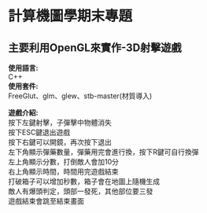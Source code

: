 # 計算機圖學期末專題
## 主要利用OpenGL來實作-3D射擊遊戲

**使用語言:**<br>
C++<br>
**使用套件:**<br>
FreeGlut、glm、glew、stb-master(材質導入)<br>

**遊戲介紹:**<br>
按下左鍵射擊，子彈擊中物體消失<br>
按下ESC鍵退出遊戲<br>
按下右鍵可以開鏡，再次按下退出<br>
左下角顯示彈藥數量，彈藥用完會進行換，按下R鍵可自行換彈<br>
左上角顯示分數，打倒敵人會加10分<br>
右上角顯示時間，時間用完遊戲結束<br>
打破箱子可以增加秒數，箱子會在地圖上隨機生成<br>
敵人有爆頭判定，頭部一發死，其他部位要三發<br>
遊戲結束會跳至結束畫面<br>

